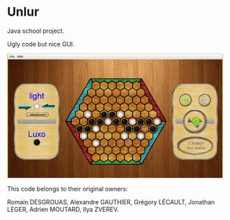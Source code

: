 Unlur
=====

Java school project.

Ugly code but nice GUI.

![Alt text](unlur.png?raw=true "Example")

This code belongs to their original owners:

Romain DESGROUAS, 
Alexandre GAUTHIER, 
Grégory LÉCAULT, 
Jonathan LEGER, 
Adrien MOUTARD, 
Ilya ZVEREV.

